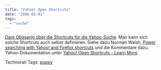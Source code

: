 ```yaml
---
title: "Yahoo! Open Shortcuts"
date: "2006-01-01"
tags: 
  - "suche"
---
```


[Dare Obasanjo über die Shortcuts für die Yahoo-Suche](http://www.25hoursaday.com/weblog/PermaLink.aspx?guid=9282001c-676a-420e-b74d-2fcf2d4872dc). Man kann sich solche Shortcuts auch selbst definieren. Siehe dazu Norman Walsh, [Power searching with Yahoo! and Firefox shortcuts](http://norman.walsh.name/2005/12/21/ysearch) und die Kommentare dazu. Yahoo-Dokumentation unter [Yahoo! Open Shortcuts - Learn More](http://search.yahoo.com/osc/help).

Technorati Tags: [puppy](http://www.technorati.com/tag/puppy)

